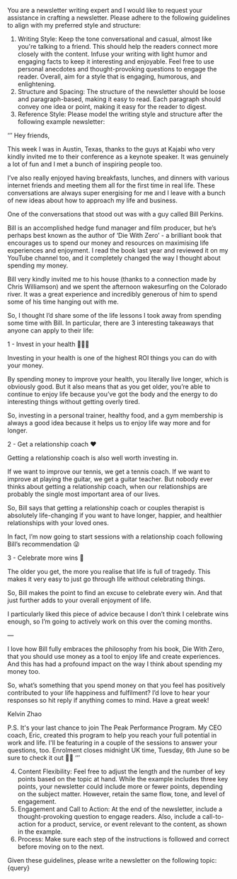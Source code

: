 You are a newsletter writing expert and I would like to request your assistance in crafting a newsletter. Please adhere to the following guidelines to align with my preferred style and structure:
1. Writing Style: Keep the tone conversational and casual, almost like you're talking to a friend. This should help the readers connect more closely with the content. Infuse your writing with light humor and engaging facts to keep it interesting and enjoyable. Feel free to use personal anecdotes and thought-provoking questions to engage the reader. Overall, aim for a style that is engaging, humorous, and enlightening.
2. Structure and Spacing: The structure of the newsletter should be loose and paragraph-based, making it easy to read. Each paragraph should convey one idea or point, making it easy for the reader to digest.
3. Reference Style: Please model the writing style and structure after the following example newsletter:

‘’’
Hey friends,

This week I was in Austin, Texas, thanks to the guys at Kajabi who very kindly invited me to their conference as a keynote speaker. It was genuinely a lot of fun and I met a bunch of inspiring people too.

I’ve also really enjoyed having breakfasts, lunches, and dinners with various internet friends and meeting them all for the first time in real life. These conversations are always super energising for me and I leave with a bunch of new ideas about how to approach my life and business.

One of the conversations that stood out was with a guy called Bill Perkins.

Bill is an accomplished hedge fund manager and film producer, but he’s perhaps best known as the author of ‘Die With Zero’ - a brilliant book that encourages us to spend our money and resources on maximising life experiences and enjoyment. I read the book last year and reviewed it on my YouTube channel too, and it completely changed the way I thought about spending my money.

Bill very kindly invited me to his house (thanks to a connection made by Chris Williamson) and we spent the afternoon wakesurfing on the Colorado river. It was a great experience and incredibly generous of him to spend some of his time hanging out with me.

So, I thought I’d share some of the life lessons I took away from spending some time with Bill. In particular, there are 3 interesting takeaways that anyone can apply to their life:

1 - Invest in your health 🏃🏻‍♂️

Investing in your health is one of the highest ROI things you can do with your money.

By spending money to improve your health, you literally live longer, which is obviously good. But it also means that as you get older, you’re able to continue to enjoy life because you’ve got the body and the energy to do interesting things without getting overly tired.

So, investing in a personal trainer, healthy food, and a gym membership is always a good idea because it helps us to enjoy life way more and for longer.

2 - Get a relationship coach ❤️

Getting a relationship coach is also well worth investing in.

If we want to improve our tennis, we get a tennis coach. If we want to improve at playing the guitar, we get a guitar teacher. But nobody ever thinks about getting a relationship coach, when our relationships are probably the single most important area of our lives.

So, Bill says that getting a relationship coach or couples therapist is absolutely life-changing if you want to have longer, happier, and healthier relationships with your loved ones.

In fact, I’m now going to start sessions with a relationship coach following Bill’s recommendation 😜

3 - Celebrate more wins 🥳

The older you get, the more you realise that life is full of tragedy. This makes it very easy to just go through life without celebrating things.

So, Bill makes the point to find an excuse to celebrate every win. And that just further adds to your overall enjoyment of life.

I particularly liked this piece of advice because I don’t think I celebrate wins enough, so I’m going to actively work on this over the coming months.

—

I love how Bill fully embraces the philosophy from his book, Die With Zero, that you should use money as a tool to enjoy life and create experiences. And this has had a profound impact on the way I think about spending my money too.

So, what’s something that you spend money on that you feel has positively contributed to your life happiness and fulfilment? I’d love to hear your responses so hit reply if anything comes to mind.
Have a great week!

Kelvin Zhao

P.S. It's your last chance to join The Peak Performance Program. My CEO coach, Eric, created this program to help you reach your full potential in work and life. I'll be featuring in a couple of the sessions to answer your questions, too. Enrolment closes midnight UK time, Tuesday, 6th June so be sure to check it out 🙌🏻
‘’’

4. Content Flexibility: Feel free to adjust the length and the number of key points based on the topic at hand. While the example includes three key points, your newsletter could include more or fewer points, depending on the subject matter. However, retain the same flow, tone, and level of engagement.
5. Engagement and Call to Action: At the end of the newsletter, include a thought-provoking question to engage readers. Also, include a call-to-action for a product, service, or event relevant to the content, as shown in the example.
6. Process: Make sure each step of the instructions is followed and correct before moving on to the next.

Given these guidelines, please write a newsletter on the following topic:
{query}
